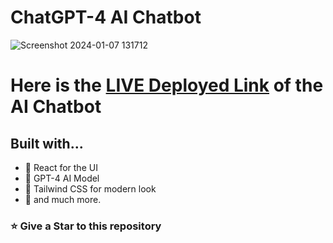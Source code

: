 # ChatGPT-4 AI Chatbot
![Screenshot 2024-01-07 131712](https://github.com/dipayansarkar47/ai-chatbot/assets/77672753/2c56a13f-26ae-4d07-85b2-62aa3def836f)

# Here is the [LIVE Deployed Link](https://cwbbot.vercel.app/) of the AI Chatbot

## Built with...

- 🚀️ React for the UI
- 🏅️ GPT-4 AI Model
- 💎️ Tailwind CSS for modern look
- 🎉️ and much more.

<h3 align="left">⭐ Give a Star to this repository</h3>
